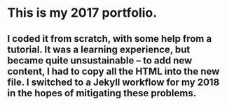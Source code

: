 # This is my 2017 portfolio. 
## I coded it from scratch, with some help from a tutorial. It was a learning experience, but became quite unsustainable – to add new content, I had to copy all the HTML into the new file. I switched to a Jekyll workflow for my 2018 in the hopes of mitigating these problems.
